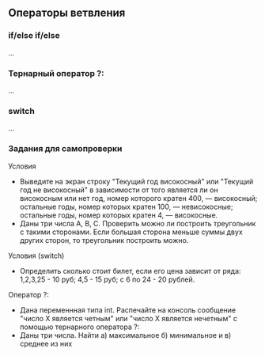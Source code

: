 ## Операторы ветвления

### if/else if/else
...

### Тернарный оператор ?:
...

### switch
...


### Задания для самопроверки

Условия
- Выведите на экран строку "Текущий год високосный" или "Текущий год не високосный" в зависимости от того является ли он високосным или нет
    год, номер которого кратен 400, — високосный;
    остальные годы, номер которых кратен 100, — невисокосные;
    остальные годы, номер которых кратен 4, — високосные.
- Даны три числа A, B, C. Проверить можно ли построить треугольник с такими сторонами.
	Если большая сторона меньше суммы двух других сторон, то треугольник построить можно.

Условия (switch)
- Определить сколько стоит билет, если его цена зависит от ряда: 1,2,3,25 - 10 руб; 4,5 - 15 руб; с 6 по 24 - 20 рублей.

Оператор ?:
- Дана переменнная типа int. Распечайте на консоль сообщение "число Х является четным" или "число Х является нечетным" с помощью тернарного оператора ?:
- Даны три числа. Найти а) максимальное б) минимальное и в) среднее из них
